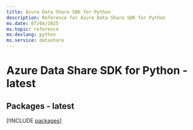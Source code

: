 ```yaml
---
title: Azure Data Share SDK for Python
description: Reference for Azure Data Share SDK for Python
ms.date: 07/04/2025
ms.topic: reference
ms.devlang: python
ms.service: datashare
---
```

# Azure Data Share SDK for Python - latest
## Packages - latest
[!INCLUDE [packages](data-share-index.md)]